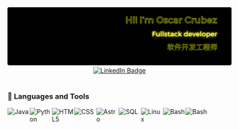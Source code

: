 <div align="center">
  <img src="https://raw.githubusercontent.com/oscarcrubez/Profile-Readme-Images/main/v.3%20Copia%20de%20banner%20github%20(1000%20x%20350%20px)%20(1000%20x%20260%20px).gif?token=GHSAT0AAAAAACM3X4ETDNCRMRLQNJUACLFSZO3TRBQ" alt="Texto alternativo"/>
</div>

<div id="header" align="center">
  <div id="badges">
  <a href="your-linkedin-URL">
    <img src="https://img.shields.io/badge/LinkedIn-blue?style=for-the-badge&logo=linkedin&logoColor=white" alt="LinkedIn Badge"/>
  </a>
</div>
  <img src="https://komarev.com/ghpvc/?username=oscarcrubez&style=flat-square&color=blue" alt=""/>
</div>

 ### 🧰 Languages and Tools
<img align="left" alt="Java" width="50px" src="https://cdn.jsdelivr.net/gh/devicons/devicon/icons/java/java-original.svg" />
<img align="left" alt="Python" width="50px" src="https://cdn.jsdelivr.net/gh/devicons/devicon@latest/icons/python/python-original.svg" />
<img align="left" alt="HTML5" width="50px" src="https://cdn.jsdelivr.net/gh/devicons/devicon@latest/icons/html5/html5-original.svg" />
<img align="left" alt="CSS" width="50px" src="https://cdn.jsdelivr.net/gh/devicons/devicon@latest/icons/css3/css3-original.svg" />
<img align="left" alt="Astro" width="50px" src="https://cdn.jsdelivr.net/gh/devicons/devicon@latest/icons/astro/astro-original.svg" />
<img align="left" alt="SQL" width="50px" src="https://cdn.jsdelivr.net/gh/devicons/devicon@latest/icons/azuresqldatabase/azuresqldatabase-original.svg" />
<img align="left" alt="Linux" width="50px" src="https://cdn.jsdelivr.net/gh/devicons/devicon@latest/icons/linux/linux-original.svg" />
<img align="left" alt="Bash" width="50px" src="https://cdn.jsdelivr.net/gh/devicons/devicon@latest/icons/bash/bash-original.svg" />
<img align="left" alt="Bash" width="50px" src="https://cdn.jsdelivr.net/gh/devicons/devicon@latest/icons/xml/xml-original.svg" />
<br>

<!--
**oscarcrubez/oscarcrubez** is a ✨ _special_ ✨ repository because its `README.md` (this file) appears on your GitHub profile.

Here are some ideas to get you started:

- 🔭 I’m currently working on ...
- 🌱 I’m currently learning ...
- 👯 I’m looking to collaborate on ...
- 🤔 I’m looking for help with ...
- 💬 Ask me about ...
- 📫 How to reach me: ...
- 😄 Pronouns: ...
- ⚡ Fun fact: ...
-->
